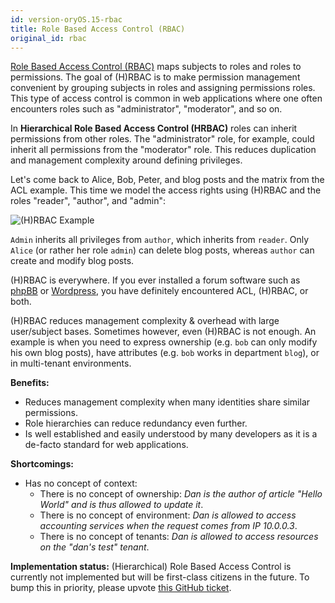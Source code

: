 ```yaml
---
id: version-oryOS.15-rbac
title: Role Based Access Control (RBAC)
original_id: rbac
---
```


[Role Based Access Control (RBAC)](https://en.wikipedia.org/wiki/Role-based_access_control)
maps subjects to roles and roles to permissions. The goal of (H)RBAC is to make
permission management convenient by grouping subjects in roles and assigning
permissions roles. This type of access control is common in web applications
where one often encounters roles such as "administrator", "moderator", and so
on.

In **Hierarchical Role Based Access Control (HRBAC)** roles can inherit
permissions from other roles. The "administrator" role, for example, could
inherit all permissions from the "moderator" role. This reduces duplication and
management complexity around defining privileges.

Let's come back to Alice, Bob, Peter, and blog posts and the matrix from the ACL
example. This time we model the access rights using (H)RBAC and the roles
"reader", "author", and "admin":

![(H)RBAC Example](/images/docs/keto/rbac.png)

`Admin` inherits all privileges from `author`, which inherits from `reader`.
Only `Alice` (or rather her role `admin`) can delete blog posts, whereas
`author` can create and modify blog posts.

(H)RBAC is everywhere. If you ever installed a forum software such as
[phpBB](https://www.phpbb.com/support/docs/en/3.1/ug/adminguide/permissions_roles/)
or [Wordpress](https://codex.wordpress.org/Roles_and_Capabilities), you have
definitely encountered ACL, (H)RBAC, or both.

(H)RBAC reduces management complexity & overhead with large user/subject bases.
Sometimes however, even (H)RBAC is not enough. An example is when you need to
express ownership (e.g. `bob` can only modify his own blog posts), have
attributes (e.g. `bob` works in department `blog`), or in multi-tenant
environments.

**Benefits:**

- Reduces management complexity when many identities share similar permissions.
- Role hierarchies can reduce redundancy even further.
- Is well established and easily understood by many developers as it is a
  de-facto standard for web applications.

**Shortcomings:**

- Has no concept of context:
  - There is no concept of ownership: _Dan is the author of article "Hello
    World" and is thus allowed to update it_.
  - There is no concept of environment: _Dan is allowed to access accounting
    services when the request comes from IP 10.0.0.3_.
  - There is no concept of tenants: _Dan is allowed to access resources on the
    "dan's test" tenant_.

**Implementation status:** (Hierarchical) Role Based Access Control is currently
not implemented but will be first-class citizens in the future. To bump this in
priority, please upvote
[this GitHub ticket](https://github.com/ory/keto/issues/60).
